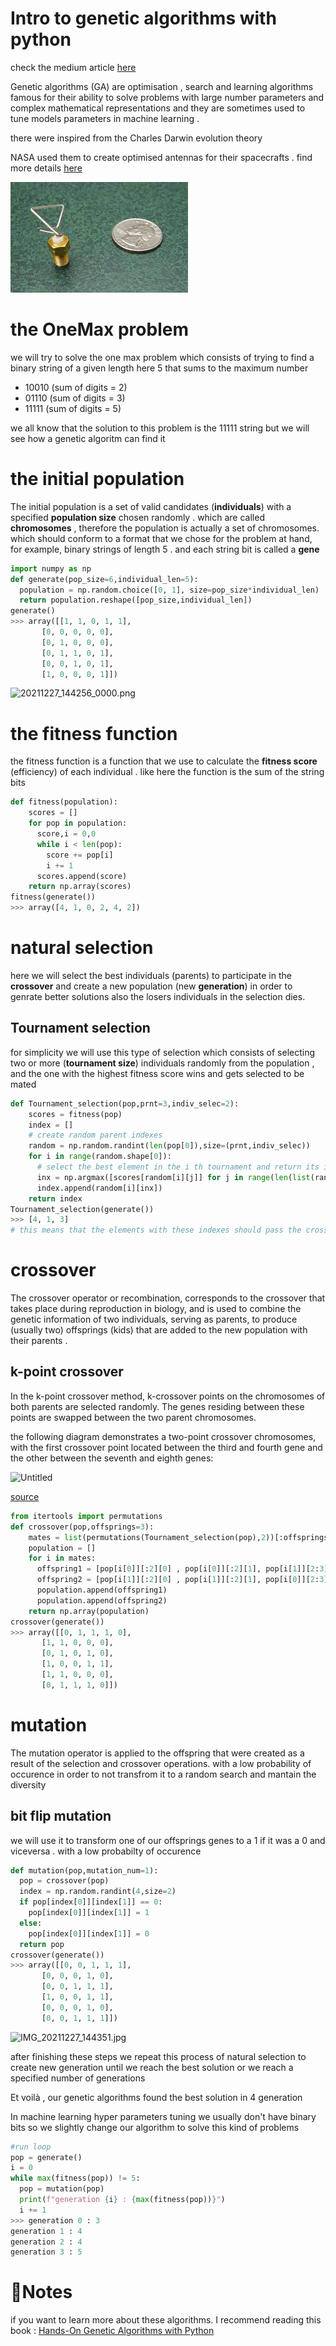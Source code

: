 # Intro to genetic algorithms with python
check the medium article [here](https://medium.com/@amineziadus/intro-to-genetic-algorithms-with-python-d998fba619e0)

Genetic algorithms (GA) are optimisation , search and learning algorithms famous for their ability to solve problems with large number parameters and complex mathematical representations and they are sometimes used to tune models parameters in machine learning .

there were inspired from the Charles Darwin evolution theory 

NASA used them to create optimised antennas for their spacecrafts . find more details [here](https://ti.arc.nasa.gov/m/pub-archive/1244h/1244%20(Hornby).pdf)

![Untitled](Untitled.png)

# the OneMax problem

 we will try to solve the one max problem which consists of trying to find a binary string of a given length here 5 that sums to the maximum number 

- 10010 (sum of digits = 2)
- 01110 (sum of digits = 3)
- 11111 (sum of digits = 5)

we all know that the solution to this problem is the 11111 string but we will see how a genetic algoritm can find it 

# the initial population

The initial population is a set of valid candidates  (**individuals**) with a specified **population size** chosen randomly . which are called **chromosomes** , therefore the population is actually a set of chromosomes. which should conform to a format that we chose for the problem at hand, for example, binary strings of length 5 . and each string bit is called a **gene** 

```python
import numpy as np
def generate(pop_size=6,individual_len=5):
  population = np.random.choice([0, 1], size=pop_size*individual_len)
  return population.reshape([pop_size,individual_len])
generate()
>>> array([[1, 1, 0, 1, 1],
       [0, 0, 0, 0, 0],
       [0, 1, 0, 0, 0],
       [0, 1, 1, 0, 1],
       [0, 0, 1, 0, 1],
       [1, 0, 0, 0, 1]])
```

![20211227_144256_0000.png](Intro%20to%20genetic%20algorithms%20with%20python%206125c436b0354c378f864b46c30b4cdc/20211227_144256_0000.png)

# the fitness function

the fitness function is a function that we use to calculate the **fitness score** (efficiency) of each individual .  like here the function is the sum of the string bits

```python
def fitness(population):
    scores = []
    for pop in population:
      score,i = 0,0
      while i < len(pop):
        score += pop[i]
        i += 1
      scores.append(score)
    return np.array(scores)
fitness(generate())
>>> array([4, 1, 0, 2, 4, 2])
```

# natural selection

here we will select the best individuals (parents) to participate in the **crossover** and create a new population (new **generation**) in order to genrate better solutions also the losers individuals in the selection dies.

## Tournament selection

for simplicity we will use this type of selection which consists of selecting two or more (**tournament size**) individuals  randomly from the population  , and the one with the highest fitness score wins and gets selected to be mated 

```python
def Tournament_selection(pop,prnt=3,indiv_selec=2):
    scores = fitness(pop)
    index = []
    # create random parent indexes
    random = np.random.randint(len(pop[0]),size=(prnt,indiv_selec))
    for i in range(random.shape[0]):
      # select the best element in the i th tournament and return its index
      inx = np.argmax([scores[random[i][j]] for j in range(len(list(random[i])))])
      index.append(random[i][inx])
    return index
Tournament_selection(generate())
>>> [4, 1, 3]
# this means that the elements with these indexes should pass the crossover
```

# crossover

The crossover operator or recombination, corresponds to the crossover that takes place during reproduction in biology, and is used to combine the genetic
information of two individuals, serving as parents, to produce (usually two) offsprings (kids) that are added to the new population with their parents .

## k-point crossover

In the k-point crossover method, k-crossover points on the chromosomes of both parents are selected randomly. The genes residing between these points are swapped between the two parent chromosomes.

the following diagram demonstrates a two-point crossover 
chromosomes, with the first crossover point located between the third and fourth gene and the other between the seventh and eighth genes:

![Untitled](Intro%20to%20genetic%20algorithms%20with%20python%206125c436b0354c378f864b46c30b4cdc/Untitled%201.png)

[source](https://commons.wikimedia.org/wiki/File:Computational.science.Genetic.algorithm.Crossover.Two.Point.svg) 

```python
from itertools import permutations
def crossover(pop,offsprings=3):
    mates = list(permutations(Tournament_selection(pop),2))[:offsprings]
    population = []
    for i in mates:
      offspring1 = [pop[i[0]][:2][0] , pop[i[0]][:2][1], pop[i[1]][2:3][0],pop[i[0]][3:][0],pop[i[0]][3:][1]]
      offspring2 = [pop[i[1]][:2][0] , pop[i[1]][:2][1], pop[i[0]][2:3][0],pop[i[1]][3:][0],pop[i[1]][3:][1]]
      population.append(offspring1)
      population.append(offspring2)
    return np.array(population)
crossover(generate())
>>> array([[0, 1, 1, 1, 0],
       [1, 1, 0, 0, 0],
       [0, 1, 0, 1, 0],
       [1, 0, 0, 1, 1],
       [1, 1, 0, 0, 0],
       [0, 1, 1, 1, 0]])
```

# mutation

The mutation operator is applied to the offspring that were created as a result
of the selection and crossover operations. with a low probability of occurence in order to not transfrom it to a random search and mantain the diversity

## bit flip mutation

we will use it to transform one of our offsprings genes to a 1 if it was a 0 and viceversa . with a low probabilty of occurence

```python
def mutation(pop,mutation_num=1):
  pop = crossover(pop)
  index = np.random.randint(4,size=2)
  if pop[index[0]][index[1]] == 0:
    pop[index[0]][index[1]] = 1
  else:
    pop[index[0]][index[1]] = 0
  return pop
crossover(generate())
>>> array([[0, 0, 1, 1, 1],
       [0, 0, 0, 1, 0],
       [0, 0, 1, 1, 1],
       [1, 0, 0, 1, 1],
       [0, 0, 0, 1, 0],
       [0, 0, 1, 1, 1]])
```

![IMG_20211227_144351.jpg](Intro%20to%20genetic%20algorithms%20with%20python%206125c436b0354c378f864b46c30b4cdc/IMG_20211227_144351.jpg)

after finishing these steps we repeat this process of natural selection to create new generation until we reach the best solution or we reach a specified number of generations 

Et voilà , our genetic algorithms found the best solution in 4 generation 

In machine learning hyper parameters tuning we usually don't have  binary bits so we slightly change our algorithm to solve this kind of problems 

```python
#run loop
pop = generate()
i = 0
while max(fitness(pop)) != 5:
  pop = mutation(pop)
  print(f"generation {i} : {max(fitness(pop))}")
  i += 1
>>> generation 0 : 3
generation 1 : 4
generation 2 : 4
generation 3 : 5
```

# 📍Notes

if you want to learn more about these algorithms. I recommend reading this book : [Hands-On Genetic Algorithms with Python](https://www.packtpub.com/product/hands-on-genetic-algorithms-with-python/9781838557744)